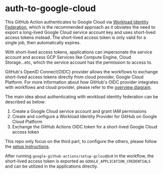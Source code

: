# auth-to-google-cloud

This GitHub Action authenticates to Google Cloud via [Workload Identity Federation](https://cloud.google.com/iam/docs/workload-identity-federation), which is the recommended approach as it obviates the need to export a long-lived Google Cloud service account key and uses short-lived access tokens instead. The short-lived access token is only valid for a single job, then automatically expires.

With short-lived access tokens, applications can impersonate the service account and access GCP Services like Compute Engine, Cloud Storage...etc, which the service account has the permission to access to.

GitHub's OpenID Connect(OIDC) provider allows the workflows to exchange short-lived access tokens directly from cloud provider, Google Cloud Platform.
For more information about how GitHub's OIDC provider integrates with workflows and cloud provider, please refer to the [overview diagram](https://docs.github.com/en/actions/deployment/security-hardening-your-deployments/about-security-hardening-with-openid-connect#getting-started-with-oidc).

The main idea about authenticating with workload identity federation can be described as below:
1. Create a Google Cloud service account and grant IAM permissions
2. Create and configure a Workload Identity Provider for GitHub on Google Cloud Platform
3. Exchange the GitHub Actions OIDC token for a short-lived Google Cloud access token

This repo only focus on the third part, to configure the others, please follow the [setup instructions](https://github.com/google-github-actions/auth#setting-up-workload-identity-federation).

After running `google-github-actions/setup-gcloud@v0` in the workflow, the short-lived access token is exported as `GOOGLE_APPLICATION_CREDENTIALS` and can be utilized in the applications directly. 
